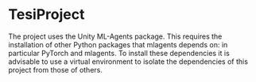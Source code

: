 # TesiProject

The project uses the Unity ML-Agents package. This requires the installation of other Python packages that mlagents depends on: in particular PyTorch and mlagents.
To install these dependencies it is advisable to use a virtual environment to isolate the dependencies of this project from those of others.